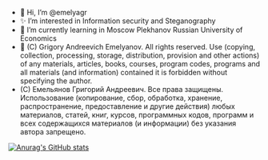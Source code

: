 - 👋 Hi, I’m @emelyagr
- ✨ I’m interested in Information security and Steganography
- 🌱 I’m currently learning in Moscow Plekhanov Russian University of Economics
- 👀 (C) Grigory Andreevich Emelyanov. All rights reserved. Use (copying, collection, processing, storage, distribution, provision and other actions) of any materials, articles, books, courses, program codes, programs and all materials (and information) contained it is forbidden without specifying the author.
- (С) Емельянов Григорий Андреевич. Все права защищены. Использование (копирование, сбор, обработка, хранение, распространение, предоставление и другие действия) любых материалов, статей, книг, курсов, программных кодов, программ и всех содержащихся материалов (и информации) без указания автора запрещено.
<!---
emelyagr/emelyagr is a ✨ special ✨ repository because its `README.md` (this file) appears on your GitHub profile.
You can click the Preview link to take a look at your changes.
--->
[![Anurag's GitHub stats](https://github-readme-stats.vercel.app/api?username=emelyagr&theme=tokyonight&show_icons=true)](https://github.com/anuraghazra/github-readme-stats)
